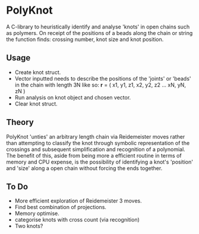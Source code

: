 PolyKnot
========

A C-library to heuristically identify and analyse 'knots' in open chains such as
polymers. On receipt of the positions of a beads along the chain or string the
function finds: crossing number, knot size and knot position.

Usage
-----

* Create knot struct.
* Vector inputted needs to describe the positions of the 'joints' or 'beads' in the
chain with length 3N like so: **r** = ( x1, y1, z1, x2, y2, z2 ... xN, yN, zN )
* Run analysis on knot object and chosen vector.
* Clear knot struct.

Theory
------

PolyKnot 'unties' an arbitrary length chain via Reidemeister moves rather than
attempting to classify the knot through symbolic representation of the
crossings and subsequent simplification and recognition of a polynomial. The
benefit of this, aside from being more a efficient routine in terms of memory and
CPU expense, is the possibility of identifying a knot's 'position' and 'size'
along a open chain without forcing the ends together.

To Do
-----

* More efficient exploration of Reidemeister 3 moves.
* Find best combination of projections.
* Memory optimise.
* categorise knots with cross count (via recognition)
* Two knots?
